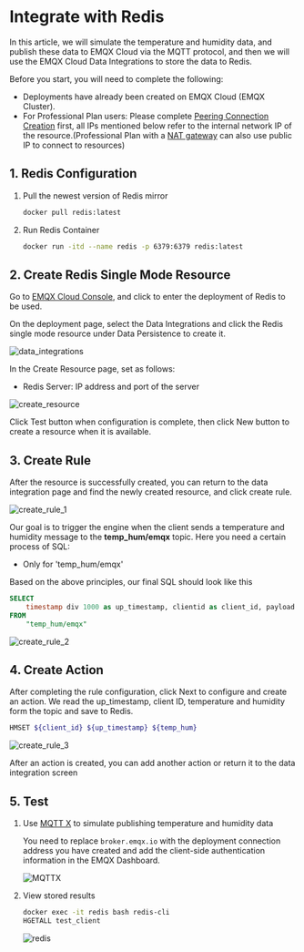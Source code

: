 # Integrate with Redis

In this article, we will simulate the temperature and humidity
data, and publish these data to EMQX Cloud via the MQTT protocol, and then we will use the EMQX Cloud
Data Integrations to store the data to Redis.

Before you start, you will need to complete the following:

- Deployments have already been created on EMQX Cloud (EMQX Cluster).
- For Professional Plan users: Please complete [Peering Connection Creation](../deployments/vpc_peering.md) first, all IPs mentioned below refer to the internal network IP of the resource.(Professional Plan with a [NAT gateway](../vas/nat-gateway.md) can also use public IP to connect to resources)

## 1. Redis Configuration

1. Pull the newest version of Redis mirror
   ```bash
   docker pull redis:latest
   ```
   
2. Run Redis Container
   ```bash
   docker run -itd --name redis -p 6379:6379 redis:latest
   ```


## 2. Create Redis Single Mode Resource

Go to [EMQX Cloud Console](https://cloud-intl.emqx.com/console/), and click to enter the deployment of Redis to be used.

On the deployment page, select the Data Integrations and click the Redis single mode resource under Data Persistence to create it.

![data_integrations](./_assets/data_integrations_redis.png)

In the Create Resource page, set as follows:
- Redis Server: IP address and port of the server

![create_resource](./_assets/create_redis_resource.png)

Click Test button when configuration is complete, then click New button to create a resource when it is available.

## 3. Create Rule

After the resource is successfully created, you can return to the data integration page and find the newly created resource, and click create rule.

![create_rule_1](./_assets/redis_create_rule_1.png)

Our goal is to trigger the engine when the client sends a temperature and humidity message to the **temp_hum/emqx** topic. Here you need a certain process of SQL:
* Only for 'temp_hum/emqx'
  

Based on the above principles, our final SQL should look like this
```sql
SELECT
    timestamp div 1000 as up_timestamp, clientid as client_id, payload as temp_hum
FROM
    "temp_hum/emqx"
```

![create_rule_2](./_assets/redis_create_rule_2.png)

## 4. Create Action

After completing the rule configuration, click Next to configure and create an action. We read the up_timestamp, client ID, temperature and humidity form the topic and save to Redis.

```bash
HMSET ${client_id} ${up_timestamp} ${temp_hum}
```

![create_rule_3](./_assets/redis_create_rule_3.png)

After an action is created, you can add another action or return it to the data integration screen

## 5. Test

1. Use [MQTT X](https://mqttx.app/) to simulate publishing temperature and humidity data

   You need to replace `broker.emqx.io` with the deployment connection address you have created and add the client-side authentication information in the EMQX Dashboard.

   ![MQTTX](./_assets/mqttx_publish_redis.png)

2. View stored results

      ```bash
   docker exec -it redis bash redis-cli
   HGETALL test_client
   ```

   ![redis](./_assets/redis_query_result.png)
